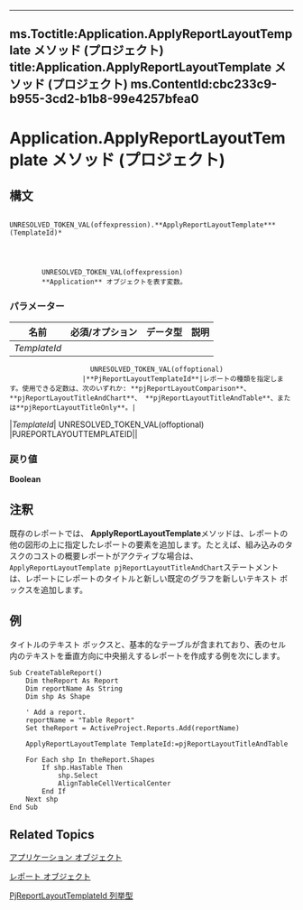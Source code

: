 
---
ms.Toctitle:Application.ApplyReportLayoutTemplate メソッド (プロジェクト)
title:Application.ApplyReportLayoutTemplate メソッド (プロジェクト)
ms.ContentId:cbc233c9-b955-3cd2-b1b8-99e4257bfea0
---
# Application.ApplyReportLayoutTemplate メソッド (プロジェクト)





## 構文

            UNRESOLVED_TOKEN_VAL(offexpression).**ApplyReportLayoutTemplate***(TemplateId)*




            UNRESOLVED_TOKEN_VAL(offexpression)
            **Application** オブジェクトを表す変数。

### パラメーター

|**名前**|**必須/オプション**|**データ型**|**説明**|
|---|---|---|---|
|*TemplateId*|
                        UNRESOLVED_TOKEN_VAL(offoptional)
                      |**PjReportLayoutTemplateId**|レポートの種類を指定します。使用できる定数は、次のいずれか: **pjReportLayoutComparison**、 **pjReportLayoutTitleAndChart**、 **pjReportLayoutTitleAndTable**、または**pjReportLayoutTitleOnly**。|
|*TemplateId*|
                        UNRESOLVED_TOKEN_VAL(offoptional)
                      |PJREPORTLAYOUTTEMPLATEID||



### 戻り値
**Boolean**





## 注釈
既存のレポートでは、 **ApplyReportLayoutTemplate**メソッドは、レポートの他の図形の上に指定したレポートの要素を追加します。たとえば、組み込みのタスクのコストの概要レポートがアクティブな場合は、 `ApplyReportLayoutTemplate pjReportLayoutTitleAndChart`ステートメントは、レポートにレポートのタイトルと新しい既定のグラフを新しいテキスト ボックスを追加します。



## 例
タイトルのテキスト ボックスと、基本的なテーブルが含まれており、表のセル内のテキストを垂直方向に中央揃えするレポートを作成する例を次にします。

```vba
Sub CreateTableReport()
    Dim theReport As Report
    Dim reportName As String
    Dim shp As Shape
    
    ' Add a report.
    reportName = "Table Report"
    Set theReport = ActiveProject.Reports.Add(reportName)
    
    ApplyReportLayoutTemplate TemplateId:=pjReportLayoutTitleAndTable
    
    For Each shp In theReport.Shapes
        If shp.HasTable Then
            shp.Select
            AlignTableCellVerticalCenter
        End If
    Next shp
End Sub
```




## Related Topics

[アプリケーション オブジェクト](8eb91712-7784-a102-38c0-19bb056c27e9.md)

[レポート オブジェクト](38ef993e-e5cd-b451-06aa-41eb0e93450e.md)

[PjReportLayoutTemplateId 列挙型](326ab6cf-3541-9dd6-8fd1-6f9d630095ea.md)




